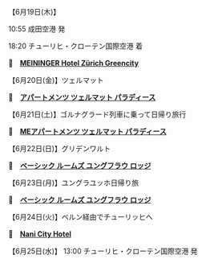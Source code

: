 【6月19日(木)】　

10:55 成田空港 発

18:20 チューリヒ・クローテン国際空港 着

🏨　[**MEININGER Hotel Zürich Greencity**](https://www.booking.com/hotel/ch/meininger-zurich-greencity.ja.html?sid=49f1772700d3c3210c60590d7e6b2386&aid=311100)

【6月20日(金)】ツェルマット

🏨　[**アパートメンツ ツェルマット パラディース**](https://www.booking.com/hotel/ch/appartements-zermatt-paradies.ja.html?sid=49f1772700d3c3210c60590d7e6b2386&aid=311100)

【6月21日(土)】ゴルナグラード列車に乗って日帰り旅行

🏨　[**MEアパートメンツ ツェルマット パラディース**](https://www.booking.com/hotel/ch/appartements-zermatt-paradies.ja.html?sid=49f1772700d3c3210c60590d7e6b2386&aid=311100)

【6月22日(日)】グリデンワルト

🏨　[**ベーシック ルームズ ユングフラウ ロッジ**](https://secure.booking.com/confirmation.ja.html?sid=49f1772700d3c3210c60590d7e6b2386&aid=311100&auth_key=bTvcXMdB2lIiNgfR&source=mytrips)

【6月23日(月)】ユングラユッホ日帰り旅

🏨　[**ベーシック ルームズ ユングフラウ ロッジ**](https://secure.booking.com/confirmation.ja.html?sid=49f1772700d3c3210c60590d7e6b2386&aid=311100&auth_key=bTvcXMdB2lIiNgfR&source=mytrips)

【6月24日(火)】ベルン経由でチューリッヒへ

🏨　[**Nani City Hotel**](https://www.booking.com/hotel/ch/nani-city.ja.html?sid=49f1772700d3c3210c60590d7e6b2386&aid=311100)

【6月25日(水)】
13:00 チューリヒ・クローテン国際空港 発